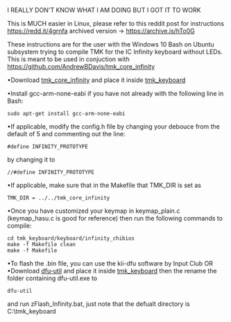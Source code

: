 I REALLY DON'T KNOW WHAT I AM DOING BUT I GOT IT TO WORK

This is MUCH easier in Linux, please refer to this reddit post for instructions <https://redd.it/4grnfa> archived version -> <https://archive.is/hTo0G>

These instructions are for the user with the Windows 10 Bash on Ubuntu subsystem trying to compile TMK for the IC Infinity keyboard without LEDs. This is meant to be used in conjuction with https://github.com/AndrewBDavis/tmk_core_infinity

•Download [tmk_core_infinity](https://github.com/AndrewBDavis/tmk_core_infinity) and place it inside [tmk_keyboard](https://github.com/tmk/tmk_keyboard)

•Install gcc-arm-none-eabi if you have not already with the following line in Bash:

	sudo apt-get install gcc-arm-none-eabi

•If applicable, modify the config.h file by changing your debouce from the default of 5 and commenting out the line:

	#define INFINITY_PROTOTYPE
	
by changing it to 

	//#define INFINITY_PROTOTYPE
	
•If applicable, make sure that in the Makefile that TMK_DIR is set as 
	
	TMK_DIR = ../../tmk_core_infinity

•Once you have customized your keymap in keymap_plain.c (keymap_hasu.c is good for reference) then run the following commands to compile:

	cd tmk_keyboard/keyboard/infinity_chibios
	make -f Makefile clean
	make -f Makefile

•To flash the .bin file, you can use the kii-dfu software by Input Club
OR
•Download [dfu-util](https://sourceforge.net/projects/dfu-util/files/dfu-util-0.9-win64.zip/download) and place it inside [tmk_keyboard](https://github.com/tmk/tmk_keyboard) then the rename  the folder containing dfu-util.exe to

	dfu-util 
	
and run zFlash_Infinity.bat, just note that the defualt directory is C:\tmk_keyboard

